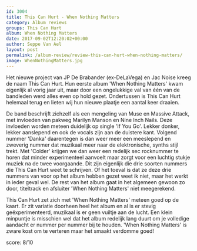 ```yaml
---
id: 3004
title: This Can Hurt - When Nothing Matters
category: Album reviews
groups: This Can Hurt
album: When Nothing Matters
date: 2017-09-02T12:20:02+00:00
author: Seppe Van Ael
layout: post
permalink: /album-review/review-this-can-hurt-when-nothing-matters/
image: WhenNothingMatters.jpg
---
```

Het nieuwe project van JP De Brabander (ex-DeLaVega) en Jac Noise kreeg de naam This Can Hurt. Hun eerste album 'When Nothing Matters' kwam eigenlijk al vorig jaar uit, maar door een ongelukkige val van één van de bandleden werd alles even op hold gezet. Ondertussen is This Can Hurt helemaal terug en lieten wij hun nieuwe plaatje een aantal keer draaien.

De band beschrijft zichzelf als een mengeling van Muse en Massive Attack, met invloeden van pakweg Marilyn Manson en Nine Inch Nails. Deze invloeden worden meteen duidelijk op single 'If You Go'. Lekker donker, lekker aanslepend en ook de vocals zijn aan de duistere kant. Volgend nummer 'Danka' daarentegen is dan weer meer een meeslepend en zweverig nummer dat muzikaal meer naar de elektronische, synths stijl trekt. Met 'Colder' krijgen we dan weer een redelijk sec rocknummer te horen dat minder experimenteel aanvoelt maar zorgt voor een luchtig stukje muziek na de twee voorgaande. Dit zijn eigenlijk die drie soorten nummers die This Can Hurt weet te schrijven. Of het toeval is dat ze deze drie nummers van voor op het album hebben gezet weet ik niet, maar het werkt in ieder geval wel. De rest van het album gaat in het algemeen gewoon zo door, titeltrack en afsluiter 'When Nothing Matters' niet meegerekend.

This Can Hurt zet zich met 'When Nothing Matters' meteen goed op de kaart. Er zit variatie doorheen heel het album en al is er stevig geëxperimenteerd, muzikaal is er geen vuiltje aan de lucht. Een klein minpuntje is misschien wel dat het album redelijk lang duurt om je volledige aandacht er nummer per nummer bij te houden. 'When Nothing Matters' is zware kost om te verteren maar het smaakt verdomme goed!

score: 8/10
